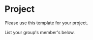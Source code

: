 Project
=============
Please use this template for your project.

List your group's member's below.

